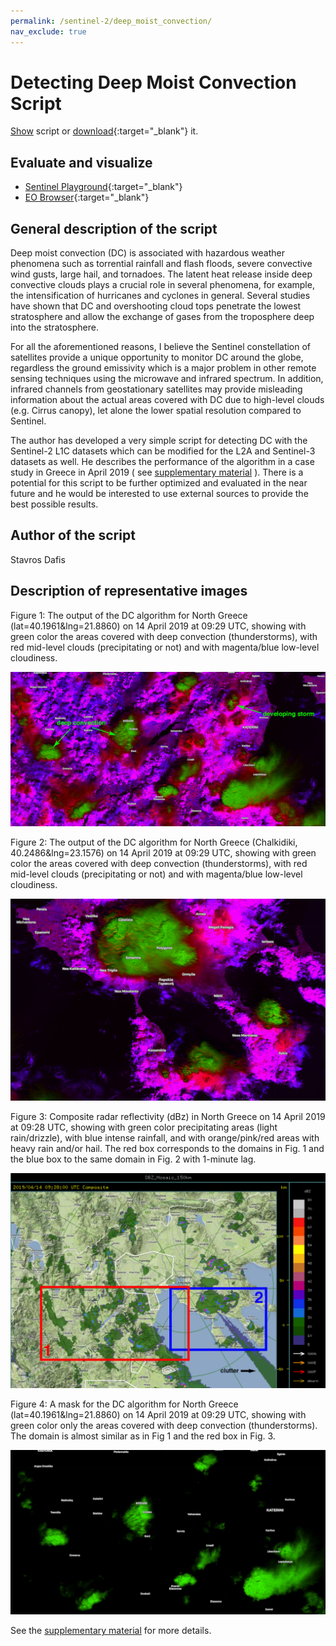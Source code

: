 ```yaml
---
permalink: /sentinel-2/deep_moist_convection/
nav_exclude: true
---
```


# Detecting Deep Moist Convection Script

<a href="#" id='togglescript'>Show</a> script or [download](script.js){:target="_blank"} it.
<div id='script_view' style="display:none">
{% highlight javascript %}
{% include_relative script.js %}
{% endhighlight %}
</div>

## Evaluate and visualize
 - [Sentinel Playground](https://apps.sentinel-hub.com/sentinel-playground/?source=S2&lat=40.1626081299121&lng=21.917037963867188&zoom=10&preset=CUSTOM&layers=B01,B02,B03&maxcc=100&gain=1.0&gamma=1.0&time=2018-10-01%7C2019-04-14&atmFilter=&showDates=false&evalscript=LyoKQXV0aG9yIG9mIHRoZSBzY3JpcHQ6IFN0YXZyb3MgRGFmaXMKKi8KCmZ1bmN0aW9uIFMgKGEgLCBiKSB7IHJldHVybiBhIC0gYiB9OwoKbGV0IGdhaW4gPSAyLjU7Cgp2YXIgTUlEQ0wgPSBTKEIwOCwgQjA5KSAKdmFyIERDID0gUyhCMTAsIEIxMikgICAgCnZhciBMT1dDTCA9IFMoQjExLCBCMTApICAgIAoKcmV0dXJuIFtNSURDTCwgREMsIExPV0NMXS5tYXAoYSA9PiBnYWluICogYSk7Cg%3D%3D){:target="_blank"}    
 - [EO Browser](https://apps.sentinel-hub.com/eo-browser/?lat=40.1626&lng=21.9170&zoom=10&time=2019-04-14&preset=CUSTOM&datasource=Sentinel-2%20L1C&layers=B01,B02,B03&evalscript=LyoKQXV0aG9yIG9mIHRoZSBzY3JpcHQ6IFN0YXZyb3MgRGFmaXMKKi8KCmZ1bmN0aW9uIFMgKGEgLCBiKSB7IHJldHVybiBhIC0gYiB9OwoKbGV0IGdhaW4gPSAyLjU7Cgp2YXIgTUlEQ0wgPSBTKEIwOCwgQjA5KSAKdmFyIERDID0gUyhCMTAsIEIxMikgICAgCnZhciBMT1dDTCA9IFMoQjExLCBCMTApICAgIAoKcmV0dXJuIFtNSURDTCwgREMsIExPV0NMXS5tYXAoYSA9PiBnYWluICogYSk7Cg%3D%3D){:target="_blank"} 


## General description of the script

Deep moist convection (DC) is associated with hazardous weather phenomena such as torrential rainfall and flash floods, severe convective wind gusts, large hail, and tornadoes. The latent heat release inside deep convective clouds plays a crucial role in several phenomena, for example, the intensification of hurricanes and cyclones in general. Several studies have shown that DC and overshooting cloud tops penetrate the lowest stratosphere and allow the exchange of gases from the troposphere deep into the stratosphere. 

For all the aforementioned reasons, I believe the Sentinel constellation of satellites provide a unique opportunity to monitor DC around the globe, regardless the ground emissivity which is a major problem in other remote sensing techniques using the microwave and infrared spectrum. In addition, infrared channels from geostationary satellites may provide misleading information about the actual areas covered with DC due to high-level clouds (e.g. Cirrus canopy), let alone the lower spatial resolution compared to Sentinel.

The author has developed a very simple script for detecting DC with the Sentinel-2 L1C datasets which can be modified for the L2A and Sentinel-3 datasets as well. He describes the performance of the algorithm in a case study in Greece in April 2019 ( see [supplementary material](supplementary_material.pdf) ). There is a potential for this script to be further optimized and evaluated in the near future and he would be interested to use external sources to provide the best possible results.

## Author of the script

Stavros Dafis

## Description of representative images

Figure 1: The output of the DC algorithm for North Greece (lat=40.1961&lng=21.8860) on 14 April 2019 at 09:29 UTC, showing with green color the areas covered with deep convection (thunderstorms), with red mid-level clouds (precipitating or not) and with magenta/blue low-level cloudiness.

![Detecting Deep Moist Convection Script figure 1](fig/fig1.jpg)

Figure 2: The output of the DC algorithm for North Greece (Chalkidiki, 40.2486&lng=23.1576) on 14 April 2019 at 09:29 UTC, showing with green color the areas covered with deep convection (thunderstorms), with red mid-level clouds (precipitating or not) and with magenta/blue low-level cloudiness.

![Detecting Deep Moist Convection Script figure 2](fig/fig2.png)

Figure 3: Composite radar reflectivity (dBz) in North Greece on 14 April 2019 at 09:28 UTC, showing with green color precipitating areas (light rain/drizzle), with blue intense rainfall, and with orange/pink/red areas with heavy rain and/or hail. The red box corresponds to the domains in Fig. 1 and the blue box to the same domain in Fig. 2 with 1-minute lag.

![Detecting Deep Moist Convection Script figure 3](fig/fig3.jpg)

Figure 4: A mask for the DC algorithm for North Greece (lat=40.1961&lng=21.8860) on 14 April 2019 at 09:29 UTC, showing with green color only the areas covered with deep convection (thunderstorms). The domain is almost similar as in Fig 1 and the red box in Fig. 3.

![Detecting Deep Moist Convection Script figure 4](fig/fig4.png)

See the [supplementary material](supplementary_material.pdf) for more details.
